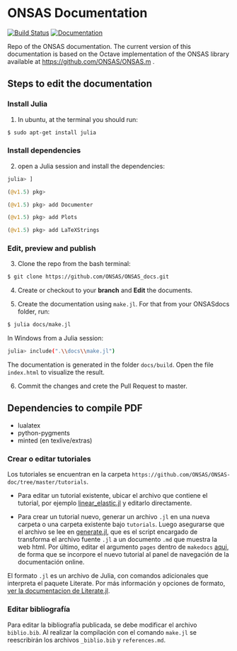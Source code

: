 # ONSAS Documentation

[![Build Status](https://travis-ci.org/ONSAS/ONSAS_docs.svg?branch=master)](https://travis-ci.org/ONSAS/ONSAS_docs)
[![Documentation](https://img.shields.io/badge/docs-latest-blue.svg)](https://onsas.github.io/ONSAS_docs/dev/)

Repo of the ONSAS documentation. The current version of this documentation is based on the Octave implementation of the ONSAS library available at https://github.com/ONSAS/ONSAS.m .


## Steps to edit the documentation

### Install Julia

 1) In ubuntu, at the terminal you should run:
```bash
$ sudo apt-get install julia
```

### Install dependencies

 2) open a Julia session and install the dependencies:

```julia
julia> ]

(@v1.5) pkg>

(@v1.5) pkg> add Documenter

(@v1.5) pkg> add Plots

(@v1.5) pkg> add LaTeXStrings
```

### Edit, preview and publish

 3) Clone the repo from the bash terminal:
```bash
$ git clone https://github.com/ONSAS/ONSAS_docs.git
```
 4) Create or checkout to your **branch** and **Edit** the documents.

 5) Create the documentation using `make.jl`. For that from your ONSASdocs folder, run:
```bash
$ julia docs/make.jl
```
In Windows from a Julia session:
```bash
julia> include(".\\docs\\make.jl")
```
The documentation is generated in the folder `docs/build`. Open the file `index.html` to visualize the result.

 6) Commit the changes and crete the Pull Request to master.


## Dependencies to compile PDF
- lualatex
- python-pygments
- minted (en texlive/extras)



### Crear o editar tutoriales

Los tutoriales se encuentran en la carpeta `https://github.com/ONSAS/ONSAS-doc/tree/master/tutorials`.

- Para editar un tutorial existente, ubicar el archivo que contiene el tutorial, por ejemplo [linear_elastic.jl](https://github.com/ONSAS/ONSAS_Tutorials/blob/master/tutorials/LinearElastic/linear_elastic.jl) y editarlo directamente.

- Para crear un tutorial nuevo, generar un archivo `.jl` en una nueva carpeta o una carpeta existente bajo `tutorials`. Luego asegurarse que el archivo se lee en [generate.jl](https://github.com/ONSAS/ONSAS-doc/blob/master/docs/generate.jl#L4), que es el script encargado de transforma el archivo fuente `.jl` a un documento `.md` que muestra la web html. Por último, editar el argumento `pages` dentro de `makedocs` [aqui](https://github.com/ONSAS/ONSAS-doc/blob/master/docs/make.jl#L13), de forma que se incorpore el nuevo tutorial al panel de navegación de la documentación online.

El formato `.jl` es un archivo de Julia, con comandos adicionales que interpreta el paquete Literate. Por más información y opciones de formato, [ver la documentacion de Literate.jl](https://fredrikekre.github.io/Literate.jl/v2/).

### Editar bibliografía

Para editar la bibliografía publicada, se debe modificar el archivo `biblio.bib`. Al realizar la compilación con el comando `make.jl` se reescribirán los archivos `_biblio.bib` y `references.md`.
